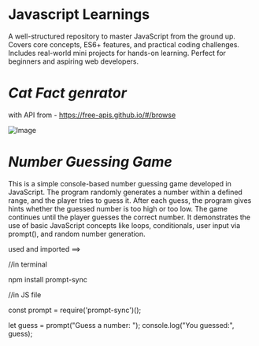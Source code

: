# Javascript Learnings
 A well-structured repository to master JavaScript from the ground up. Covers core concepts, ES6+ features, and practical coding challenges. Includes real-world mini projects for hands-on learning. Perfect for beginners and aspiring web developers.

 # *Cat Fact genrator* 
 with API from - https://free-apis.github.io/#/browse

 ![Image](https://github.com/user-attachments/assets/5ce095f7-695c-4102-9ba7-713825ddcd46)

  # *Number Guessing Game* 

This is a simple console-based number guessing game developed in JavaScript. The program randomly generates a number within a defined range, and the player tries to guess it. After each guess, the program gives hints whether the guessed number is too high or too low. The game continues until the player guesses the correct number. It demonstrates the use of basic JavaScript concepts like loops, conditionals, user input via prompt(), and random number generation.

used and imported ==>  

//in terminal

npm install prompt-sync

//in JS file

const prompt = require('prompt-sync')();

let guess = prompt("Guess a number: ");
console.log("You guessed:", guess);




